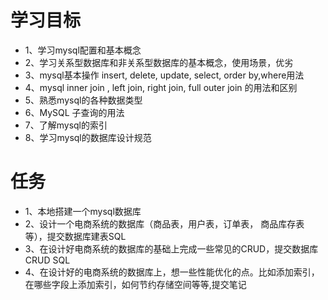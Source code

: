 # 学习目标
- 1、学习mysql配置和基本概念
- 2、学习关系型数据库和非关系型数据库的基本概念，使用场景，优劣
- 3、mysql基本操作 insert, delete, update, select, order by,where用法
- 4、mysql inner join , left join, right join, full outer join 的用法和区别
- 5、熟悉mysql的各种数据类型
- 6、MySQL 子查询的用法
- 7、了解mysql的索引
- 8、学习mysql的数据库设计规范


# 任务
- 1、本地搭建一个mysql数据库
- 2、设计一个电商系统的数据库（商品表，用户表，订单表， 商品库存表等），提交数据库建表SQL
- 3、在设计好电商系统的数据库的基础上完成一些常见的CRUD，提交数据库CRUD SQL
- 4、在设计好的电商系统的数据库上，想一些性能优化的点。比如添加索引，在哪些字段上添加索引，如何节约存储空间等等,提交笔记
